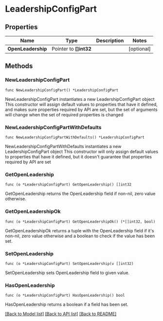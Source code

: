 # LeadershipConfigPart

## Properties

Name | Type | Description | Notes
------------ | ------------- | ------------- | -------------
**OpenLeadership** | Pointer to **[]int32** |  | [optional] 

## Methods

### NewLeadershipConfigPart

`func NewLeadershipConfigPart() *LeadershipConfigPart`

NewLeadershipConfigPart instantiates a new LeadershipConfigPart object
This constructor will assign default values to properties that have it defined,
and makes sure properties required by API are set, but the set of arguments
will change when the set of required properties is changed

### NewLeadershipConfigPartWithDefaults

`func NewLeadershipConfigPartWithDefaults() *LeadershipConfigPart`

NewLeadershipConfigPartWithDefaults instantiates a new LeadershipConfigPart object
This constructor will only assign default values to properties that have it defined,
but it doesn't guarantee that properties required by API are set

### GetOpenLeadership

`func (o *LeadershipConfigPart) GetOpenLeadership() []int32`

GetOpenLeadership returns the OpenLeadership field if non-nil, zero value otherwise.

### GetOpenLeadershipOk

`func (o *LeadershipConfigPart) GetOpenLeadershipOk() (*[]int32, bool)`

GetOpenLeadershipOk returns a tuple with the OpenLeadership field if it's non-nil, zero value otherwise
and a boolean to check if the value has been set.

### SetOpenLeadership

`func (o *LeadershipConfigPart) SetOpenLeadership(v []int32)`

SetOpenLeadership sets OpenLeadership field to given value.

### HasOpenLeadership

`func (o *LeadershipConfigPart) HasOpenLeadership() bool`

HasOpenLeadership returns a boolean if a field has been set.


[[Back to Model list]](../README.md#documentation-for-models) [[Back to API list]](../README.md#documentation-for-api-endpoints) [[Back to README]](../README.md)


